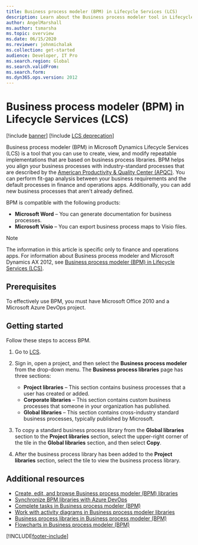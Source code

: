 ```yaml
---
title: Business process modeler (BPM) in Lifecycle Services (LCS)
description: Learn about the Business process modeler tool in Lifecycle Services (LCS), including prerequistes and a step-by-step process of getting started.
author: AngelMarshall
ms.author: tsmarsha
ms.topic: overview
ms.date: 06/15/2020
ms.reviewer: johnmichalak
ms.collection: get-started
audience: Developer, IT Pro
ms.search.region: Global
ms.search.validFrom:
ms.search.form:
ms.dyn365.ops.version: 2012
---
```


# Business process modeler (BPM) in Lifecycle Services (LCS)

[!include [banner](../includes/banner.md)]
[!include [LCS deprecation](../includes/lcs-deprecation.md)]

Business process modeler (BPM) in Microsoft Dynamics Lifecycle Services (LCS) is a tool that you can use to create, view, and modify repeatable implementations that are based on business process libraries. BPM helps you align your business processes with industry-standard processes that are described by the [American Productivity &amp; Quality Center (APQC)](https://www.apqc.org/). You can perform fit-gap analysis between your business requirements and the default processes in finance and operations apps. Additionally, you can add new business processes that aren't already defined.

BPM is compatible with the following products:

- **Microsoft Word** – You can generate documentation for business processes.
- **Microsoft Visio** – You can export business process maps to Visio files.

> [!NOTE]
> The information in this article is specific only to finance and operations apps. For information about Business process modeler and Microsoft Dynamics AX 2012, see [Business process modeler (BPM) in Lifecycle Services (LCS)](/dynamicsax-2012/appuser-itpro/business-process-modeler-lcs). 

## Prerequisites

To effectively use BPM, you must have Microsoft Office 2010 and a Microsoft Azure DevOps project.

## Getting started

Follow these steps to access BPM.

1. Go to [LCS](https://lcs.dynamics.com/).
2. Sign in, open a project, and then select the **Business process modeler** from the drop-down menu. The **Business process libraries** page has three sections:

    - **Project libraries** – This section contains business processes that a user has created or added.
    - **Corporate libraries** – This section contains custom business processes that someone in your organization has published.
    - **Global libraries** – This section contains cross-industry standard business processes, typically published by Microsoft.

3. To copy a standard business process library from the **Global libraries** section to the **Project libraries** section, select the upper-right corner of the tile in the **Global libraries** section, and then select **Copy**.
4. After the business process library has been added to the **Project libraries** section, select the tile to view the business process library.

## Additional resources

- [Create, edit, and browse Business process modeler (BPM) libraries](creating-editing-browsing.md)
- [Synchronize BPM libraries with Azure DevOps](synchronize-bpm-vsts.md)
- [Complete tasks in Business process modeler (BPM)](complete-tasks-bpm.md)
- [Work with activity diagrams in Business process modeler libraries](using-activity-diagrams.md)
- [Business process libraries in Business process modeler (BPM)](business-process-libraries-business-process-modeler.md)
- [Flowcharts in Business process modeler (BPM)](flowcharts-business-process-modeler.md)




[!INCLUDE[footer-include](../../../includes/footer-banner.md)]
